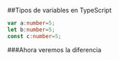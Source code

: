##Tipos de variables en TypeScript 

```typescript
var a:number=5;
let b:number=5;
const c:number=5;
```
###Ahora veremos la diferencia
